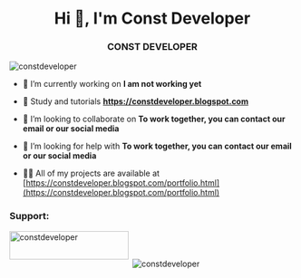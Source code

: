<h1 align="center">Hi 👋, I'm Const Developer</h1>
<h3 align="center">CONST DEVELOPER</h3>

<p align="left"> <img src="https://komarev.com/ghpvc/?username=constdeveloper&label=Profile%20views&color=0e75b6&style=flat" alt="constdeveloper" /> </p>

- 🔭 I’m currently working on **I am not working yet**

- 🌱 Study and tutorials **https://constdeveloper.blogspot.com**

- 👯 I’m looking to collaborate on **To work together, you can contact our email or our social media**

- 🤝 I’m looking for help with **To work together, you can contact our email or our social media**

- 👨‍💻 All of my projects are available at [https://constdeveloper.blogspot.com/portfolio.html](https://constdeveloper.blogspot.com/portfolio.html)














<h3 align="left">Support:</h3>
<p><a href="https://www.buymeacoffee.com/constdeveloper "> <img align="left" src="https://cdn.buymeacoffee.com/buttons/v2/default-yellow.png" height="50" width="210" alt="constdeveloper " /></a></p><br><br>

<p>&nbsp;<img align="center" src="https://github-readme-stats.vercel.app/api?username=constdeveloper&show_icons=true&locale=en" alt="constdeveloper" /></p>
